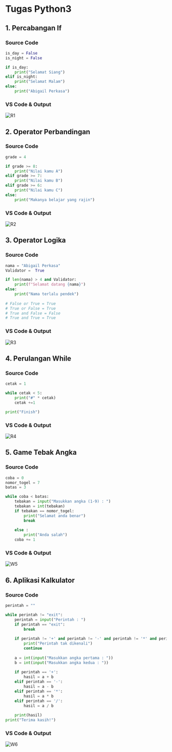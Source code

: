 # Tugas Python3
## 1. Percabangan If
### Source Code

```py
is_day = False
is_night = False

if is_day: 
    print("Selamat Siang") 
elif is_night: 
    print("Selamat Malam") 
else:
    print("Abigail Perkasa") 
```
### VS Code & Output
![R1](https://user-images.githubusercontent.com/93004722/140647175-b1ae7fc1-075a-4c75-a3dd-69faa3ce7bb5.PNG)

## 2. Operator Perbandingan
### Source Code

```py
grade = 4

if grade >= 8:
    print("Nilai kamu A")
elif grade >= 7:
    print("Nilai kamu B")
elif grade >= 6:
    print("Nilai kamu C")
else:
    print("Makanya belajar yang rajin")
```
### VS Code & Output
![R2](https://user-images.githubusercontent.com/93004722/140647557-33b34eb3-9080-40da-ba9f-67c72317c17c.PNG)

## 3. Operator Logika
### Source Code

```py
nama = "Abigail Perkasa"
Validator =  True

if len(nama) > 4 and Validator:
    print(f"Selamat datang {nama}")
else:
    print("Nama terlalu pendek")
    
# False or True = True
# True or False = True
# True and False = False
# True and True = True
```

### VS Code & Output
![R3](https://user-images.githubusercontent.com/93004722/140648443-b93d0a43-1964-4c70-9f3b-ccdcb11c88e6.PNG)

## 4. Perulangan While
### Source Code

```py
cetak = 1

while cetak < 5:
    print("#" * cetak)
    cetak +=1

print("Finish")
```
### VS Code & Output
![R4](https://user-images.githubusercontent.com/93004722/140650037-d5d2d038-27ed-4a0a-9cfd-86ad693ede82.PNG)

## 5. Game Tebak Angka
### Source Code

```py
coba = 0
nomor_togel = 7
batas = 3

while coba < batas:
    tebakan = input("Masukkan angka (1-9) : ")
    tebakan = int(tebakan)
    if tebakan == nomor_togel:
        print("Selamat anda benar")
        break
    
    else :
        print("Anda salah")
    coba += 1
```
### VS Code & Output
![W5](https://user-images.githubusercontent.com/93004722/140632737-3056242e-515c-4671-9fc9-55a99e797a96.PNG)

## 6. Aplikasi Kalkulator
### Source Code

```py
perintah = ""

while perintah != "exit":
    perintah = input("Perintah : ")
    if perintah == "exit":
        break
    
    if perintah != '+' and perintah != '-' and perintah != '*' and perintah != '/':
        print("Perintah tak dikenali")
        continue
    
    a = int(input("Masukkan angka pertama : "))
    b = int(input("Masukkan angka kedua : "))
    
    if perintah == '+':
        hasil = a + b
    elif perintah == '-':
        hasil = a - b
    elif perintah == '*':
        hasil = a * b
    elif perintah == '/':
        hasil = a / b
   
    print(hasil)
print("Terima kasih!")
```
### VS Code & Output
![W6](https://user-images.githubusercontent.com/93004722/140632818-b9c03018-9234-4fcd-9afc-6755b2b8fa7f.PNG)
